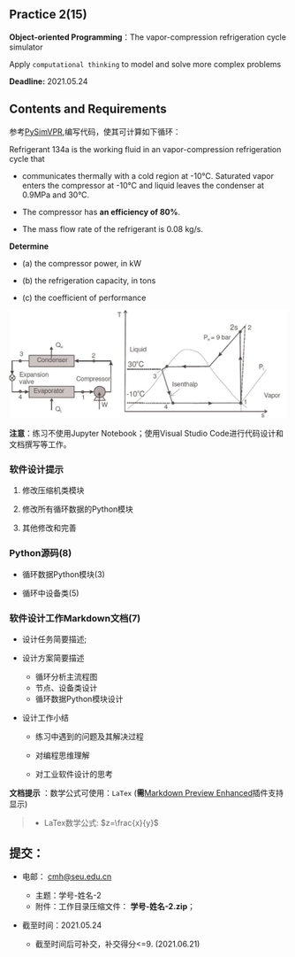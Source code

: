 ## Practice 2(15)

**Object-oriented Programming**：The  vapor-compression refrigeration  cycle simulator 

Apply `computational thinking` to model and solve more complex problems

**Deadline:**  2021.05.24

## Contents and Requirements

参考[PySimVPR](https://github.com/PySEE/PySimVPR),编写代码，使其可计算如下循环：

Refrigerant 134a is the working fluid in an vapor-compression refrigeration cycle that 

* communicates thermally with a cold region at -10°C. Saturated vapor enters the compressor at -10°C and liquid leaves the condenser at 0.9MPa and 30°C. 

* The compressor has **an efficiency of 80%**. 

* The mass flow rate of the refrigerant is 0.08 kg/s. 

**Determine**

 * (a) the compressor power, in kW
 
 * (b) the refrigeration capacity, in tons
 
 * (c) the coefficient of performance

 ![](img/example725.jpg)

**注意**：练习不使用Jupyter Notebook；使用Visual Studio Code进行代码设计和文档撰写等工作。

### 软件设计提示

1. 修改压缩机类模块

2. 修改所有循环数据的Python模块

3. 其他修改和完善

### Python源码(8)

* 循环数据Python模块(3)

* 循环中设备类(5)
 
### 软件设计工作Markdown文档(7)

* 设计任务简要描述;

* 设计方案简要描述
  * 循环分析主流程图  
  * 节点、设备类设计
  * 循环数据Python模块设计
  
* 设计工作小结
   
    *  练习中遇到的问题及其解决过程 

    *  对编程思维理解
    
    *  对工业软件设计的思考
  
 **文档提示** ：数学公式可使用：`LaTex` (**需**[Markdown Preview Enhanced](https://shd101wyy.github.io/markdown-preview-enhanced/#/zh-cn/)插件支持显示)

>* LaTex数学公式: $z=\frac{x}{y}$

## 提交：

* 电邮： cmh@seu.edu.cn
  * 主题：学号-姓名-2
  * 附件：工作目录压缩文件： **学号-姓名-2.zip**；

* 截至时间：2021.05.24
  * 截至时间后可补交，补交得分<=9. (2021.06.21)


